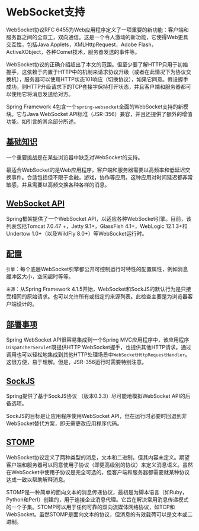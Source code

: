 #   WebSocket支持

WebSocket协议RFC 6455为Web应用程序定义了一项重要的新功能：客户端和服务器之间的全双工，双向通信。这是一个令人激动的新功能，它使得Web更具交互性，包括Java Applets，XMLHttpRequest，Adobe Flash，ActiveXObject，各种Comet技术，服务器发送的事件等。

WebSocket协议的正确介绍超出了本文的范围。但至少要了解HTTP只用于初始握手，这依赖于内置于HTTP中的机制来请求协议升级（或者在此情况下为协议交换机），服务器可以使用HTTP状态101响应（切换协议），如果它同意。假设握手成功，则HTTP升级请求下的TCP套接字保持打开状态，并且客户端和服务器都可以使用它将消息发送给对方。

Spring Framework 4包含一个`spring-websocket`全面的WebSocket支持的新模块。它与Java WebSocket API标准（JSR-356）兼容，并且还提供了额外的增值功能，如引言的其余部分所述。


##  [基础知识](section030100.md)

一个重要挑战是在某些浏览器中缺乏对WebSocket的支持。

最适合WebSocket的是Web应用程序，客户端和服务器需要以高频率和低延迟交换事件。合适包括但不限于金融，游戏，协作等应用。这种应用对时间延迟都非常敏感，并且需要以高频交换各种各样的消息。


##  [WebSocket API](section030200.md)

Spring框架提供了一个WebSocket API，以适应各种WebSocket引擎。目前，该列表包括Tomcat 7.0.47 +，Jetty 9.1+，GlassFish 4.1+，WebLogic 12.1.3+和Undertow 1.0+（以及WildFly 8.0+）等WebSocket运行时。



##  [配置](section030300.md)

`引擎`：每个底层WebSocket引擎都公开可控制运行时特性的配置属性，例如消息缓冲区大小，空闲超时等等。

`来源`：从Spring Framework 4.1.5开始，WebSocket和SockJS的默认行为是只接受相同的原始请求。也可以允许所有或指定的来源列表。此检查主要是为浏览器客户端设计的。


##  [部署事项](section030400.md)


Spring WebSocket API很容易集成到一个Spring MVC应用程序中，该应用程序`DispatcherServlet`既提供HTTP WebSocket握手，也提供其他HTTP请求。通过调用也可以轻松地集成到其他HTTP处理场景中`WebSocketHttpRequestHandler`。这很方便，易于理解。但是，JSR-356运行时需要特别注意。



##  [SockJS](section030500.md)


Spring提供了基于SockJS协议 （版本0.3.3）尽可能地模拟WebSocket API的后备选项。

SockJS的目标是让应用程序使用WebSocket API，但在运行时必要时回退到非WebSocket替代方案，即无需更改应用程序代码。


##  [STOMP](section030600.md)

WebSocket协议定义了两种类型的消息，文本和二进制，但其内容未定义。期望客户端和服务器可以同意使用子协议（即更高级别的协议）来定义消息语义。虽然在WebSocket中使用子协议是完全可选的，但客户端和服务器都需要就某种协议达成一致以帮助解释消息。

STOMP是一种简单的面向文本的消息传递协议，最初是为脚本语言（如Ruby，Python和Perl）创建的，用于连接企业消息代理。它旨在解决常用消息传递模式的一个子集。STOMP可以用于任何可靠的双向流媒体网络协议，如TCP和WebSocket。虽然STOMP是面向文本的协议，但消息的有效载荷可以是文本或二进制。



